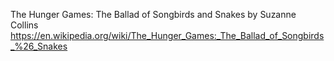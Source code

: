 The Hunger Games: The Ballad of Songbirds and Snakes by Suzanne Collins 
https://en.wikipedia.org/wiki/The_Hunger_Games:_The_Ballad_of_Songbirds_%26_Snakes
